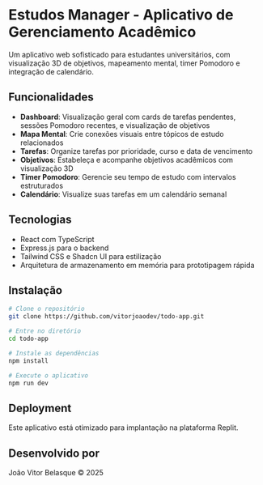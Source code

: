 # Estudos Manager - Aplicativo de Gerenciamento Acadêmico

Um aplicativo web sofisticado para estudantes universitários, com visualização 3D de objetivos, mapeamento mental, timer Pomodoro e integração de calendário.

## Funcionalidades

- **Dashboard**: Visualização geral com cards de tarefas pendentes, sessões Pomodoro recentes, e visualização de objetivos
- **Mapa Mental**: Crie conexões visuais entre tópicos de estudo relacionados
- **Tarefas**: Organize tarefas por prioridade, curso e data de vencimento
- **Objetivos**: Estabeleça e acompanhe objetivos acadêmicos com visualização 3D
- **Timer Pomodoro**: Gerencie seu tempo de estudo com intervalos estruturados
- **Calendário**: Visualize suas tarefas em um calendário semanal

## Tecnologias

- React com TypeScript
- Express.js para o backend
- Tailwind CSS e Shadcn UI para estilização
- Arquitetura de armazenamento em memória para prototipagem rápida

## Instalação

```bash
# Clone o repositório
git clone https://github.com/vitorjoaodev/todo-app.git

# Entre no diretório
cd todo-app

# Instale as dependências
npm install

# Execute o aplicativo
npm run dev
```

## Deployment

Este aplicativo está otimizado para implantação na plataforma Replit.

## Desenvolvido por

João Vitor Belasque © 2025